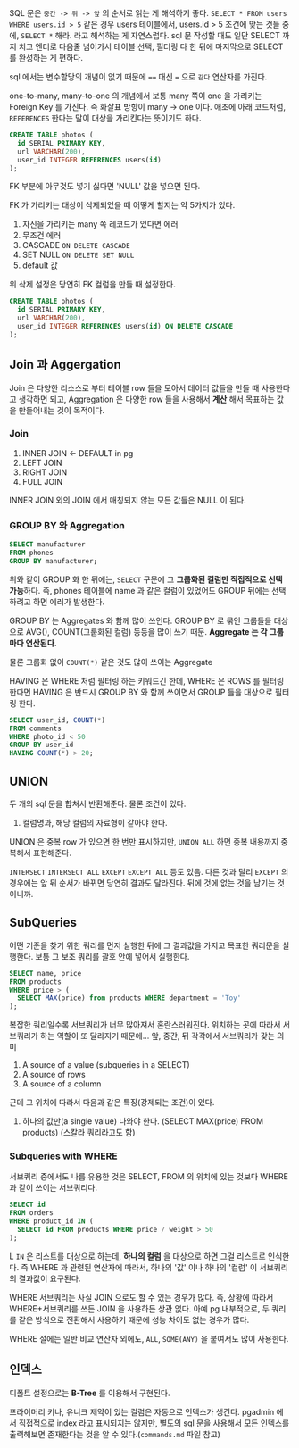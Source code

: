 SQL 문은 `중간 -> 뒤 -> 앞` 의 순서로 읽는 게 해석하기 좋다.
`SELECT * FROM users WHERE users.id > 5` 같은 경우 users 테이블에서, users.id > 5 조건에 맞는 것들 중에, `SELECT *` 해라. 라고 해석하는 게 자연스럽다. sql 문 작성할 때도 일단 SELECT 까지 치고 엔터로 다음줄 넘어가서 테이블 선택, 필터링 다 한 뒤에 마지막으로 SELECT 를 완성하는 게 편하다.

sql 에서는 변수할당의 개념이 없기 때문에 `==` 대신 `=` 으로 `같다` 연산자를 가진다.

one-to-many, many-to-one 의 개념에서 보통 many 쪽이 one 을 가리키는 Foreign Key 를 가진다. 즉 화살표 방향이 many -> one 이다. 애초에 아래 코드처럼, `REFERENCES` 한다는 말이 대상을 가리킨다는 뜻이기도 하다.

```sql
CREATE TABLE photos (
  id SERIAL PRIMARY KEY,
  url VARCHAR(200),
  user_id INTEGER REFERENCES users(id)
);
```

FK 부분에 아무것도 넣기 싫다면 'NULL' 값을 넣으면 된다.

FK 가 가리키는 대상이 삭제되었을 때 어떻게 할지는 약 5가지가 있다.

1. 자신을 가리키는 many 쪽 레코드가 있다면 에러
2. 무조건 에러
3. CASCADE `ON DELETE CASCADE`
4. SET NULL `ON DELETE SET NULL`
5. default 값

위 삭제 설정은 당연히 FK 컬럼을 만들 때 설정한다.

```sql
CREATE TABLE photos (
  id SERIAL PRIMARY KEY,
  url VARCHAR(200),
  user_id INTEGER REFERENCES users(id) ON DELETE CASCADE
);
```

## Join 과 Aggergation

Join 은 다양한 리소스로 부터 테이블 row 들을 모아서 데이터 값들을 만들 때 사용한다고 생각하면 되고, Aggregation 은 다양한 row 들을 사용해서 **계산** 해서 목표하는 값을 만들어내는 것이 목적이다.

### Join

1. INNER JOIN <- DEFAULT in pg
1. LEFT JOIN
1. RIGHT JOIN
1. FULL JOIN

INNER JOIN 외의 JOIN 에서 매칭되지 않는 모든 값들은 NULL 이 된다.

### GROUP BY 와 Aggregation

```sql
SELECT manufacturer
FROM phones
GROUP BY manufacturer;
```

위와 같이 GROUP 화 한 뒤에는, `SELECT` 구문에 그 **그룹화된 컬럼만 직접적으로 선택 가능**하다. 즉, phones 테이블에 name 과 같은 컬럼이 있었어도 GROUP 뒤에는 선택하려고 하면 에러가 발생한다.

GROUP BY 는 Aggregates 와 함께 많이 쓰인다. GROUP BY 로 묶인 그룹들을 대상으로 AVG(), COUNT(그룹화된 컬럼) 등등을 많이 쓰기 때문. **Aggregate 는 각 그룹마다 연산된다.**

물론 그룹화 없이 `COUNT(*)` 같은 것도 많이 쓰이는 Aggregate

HAVING 은 WHERE 처럼 필터링 하는 키워드긴 한데, WHERE 은 ROWS 를 필터링 한다면 HAVING 은 반드시 GROUP BY 와 함께 쓰이면서 GROUP 들을 대상으로 필터링 한다.

```sql
SELECT user_id, COUNT(*)
FROM comments
WHERE photo_id < 50
GROUP BY user_id
HAVING COUNT(*) > 20;
```

## UNION

두 개의 sql 문을 합쳐서 반환해준다.
물론 조건이 있다.

1. 컬럼명과, 해당 컬럼의 자료형이 같아야 한다.

UNION 은 중복 row 가 있으면 한 번만 표시하지만, `UNION ALL` 하면 중복 내용까지 중복해서 표현해준다.

`INTERSECT` `INTERSECT ALL` `EXCEPT` `EXCEPT ALL` 등도 있음.
다른 것과 달리 `EXCEPT` 의 경우에는 앞 뒤 순서가 바뀌면 당연히 결과도 달라진다. 뒤에 것에 없는 것을 남기는 것이니까.

## SubQueries

어떤 기준을 찾기 위한 쿼리를 먼저 실행한 뒤에 그 결과값을 가지고 목표한 쿼리문을 실행한다. 보통 그 보조 쿼리를 괄호 안에 넣어서 실행한다.

```sql
SELECT name, price
FROM products
WHERE price > (
  SELECT MAX(price) from products WHERE department = 'Toy'
);
```

복잡한 쿼리일수록 서브쿼리가 너무 많아져서 혼란스러워진다. 위치하는 곳에 따라서 서브쿼리가 하는 역할이 또 달라지기 때문에...
앞, 중간, 뒤 각각에서 서브쿼리가 갖는 의미

1. A source of a value (subqueries in a SELECT)
1. A source of rows
1. A source of a column

근데 그 위치에 따라서 다음과 같은 특징(강제되는 조건)이 있다.

1. 하나의 값만(a single value) 나와야 한다. (SELECT MAX(price) FROM products) (스칼라 쿼리라고도 함)

### Subqueries with WHERE

서브쿼리 중에서도 나름 유용한 것은 SELECT, FROM 의 위치에 있는 것보다 WHERE 과 같이 쓰이는 서브쿼리다.

```sql
SELECT id
FROM orders
WHERE product_id IN (
  SELECT id FROM products WHERE price / weight > 50
);
```

L `IN` 은 리스트를 대상으로 하는데, **하나의 컬럼** 을 대상으로 하면 그걸 리스트로 인식한다. 즉 WHERE 과 관련된 연산자에 따라서, 하나의 '값' 이나 하나의 '컬럼' 이 서브쿼리의 결과값이 요구된다.

WHERE 서브쿼리는 사실 JOIN 으로도 할 수 있는 경우가 많다. 즉, 상황에 따라서 WHERE+서브쿼리를 쓰든 JOIN 을 사용하든 상관 없다. 아예 pg 내부적으로, 두 쿼리를 같은 방식으로 전환해서 사용하기 때문에 성능 차이도 없는 경우가 많다.

WHERE 절에는 일반 비교 연산자 외에도, `ALL`, `SOME(ANY)` 을 붙여서도 많이 사용한다.

## 인덱스

디폴트 설정으로는 **B-Tree** 를 이용해서 구현된다. 

프라이머리 키나, 유니크 제약이 있는 컬럼은 자동으로 인덱스가 생긴다. pgadmin 에서 직접적으로 index 라고 표시되지는 않지만, 별도의 sql 문을 사용해서 모든 인덱스를 출력해보면 존재한다는 것을 알 수 있다.(`commands.md` 파일 참고)
